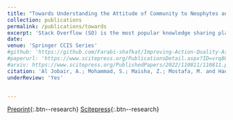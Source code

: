 ```yaml
---
title: "Towards Understanding the Attitude of Community to Neophytes and Their Activities while Facing Unwelcoming Environment in Stack Overflow"
collection: publications
permalink: /publications/towards
excerpt: 'Stack Overflow (SO) is the most popular knowledge sharing platform for novice to experienced programmers. It is growing gradually with its rapidly expanding community of new users. However, the hostile environment towards new users is a burning issue for several years, which hinders the enhancement of a skillful community. In this research, we study a subset of users who are either registered in the last 45 days or have a reputation less than or equal to 50 and term them as “neophytes”. We study if neophytes experience unwelcoming environment when cooperating on Stack Overflow, if so, determine the potential reasons behind this problem and determine how much adverse situation affects neophytes activity. According to our findings, neophytes do face difficulty while cooperating on the platform. The causes for the difficulties include deleting or closing of posts, no answer to the post, rude comments etc. Moreover, the activeness of regular users are found to be 6.71 times more than the neophytes who face adverse situation. It depicts that facing adverse situation reduce the activeness of neophytes. The study is an initiative to address the problems and pathway to maintain a friendly environment for all. The findings of our research study can be used to develop guidance in making the Stack Overflow community more user-friendly as well as aid researchers in future studies to improve the Stack Overflow environment.'
date: 
venue: 'Springer CCIS Series'
#github: 'https://github.com/Farabi-shafkat/Improving-Action-Quality-Assessment-using-ResNets-and-Weighted-Aggregation'
#paperurl: 'https://www.scitepress.org/PublicationsDetail.aspx?ID=vrq8QbZQ28M=&t=1'
#arxiv: https://www.scitepress.org/PublishedPapers/2022/110811/110811.pdf
citation: 'Al Jobair, A.; Mohammad, S.; Maisha, Z.; Mostafa, M. and Haque, M. (2022). An Empirical Study on Neophytes of Stack Overflow: How Welcoming the Community is towards Them. In Proceedings of the 17th International Conference on Evaluation of Novel Approaches to Software Engineering - ENASE, ISBN 978-989-758-568-5; ISSN 2184-4895, pages 197-208. DOI: 10.5220/0011081100003176'
underReview: 'Yes'


---
```


[Preprint](https://www.scitepress.org/PublishedPapers/2022/110811/110811.pdf){:.btn--research}
[Scitepress](https://www.scitepress.org/PublicationsDetail.aspx?ID=vrq8QbZQ28M=&t=1){:.btn--research}
